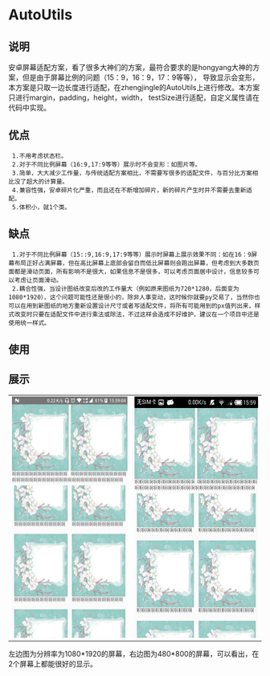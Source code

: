 # AutoUtils
## 说明
   安卓屏幕适配方案，看了很多大神们的方案，最符合要求的是hongyang大神的方案，但是由于屏幕比例的问题（15：9，16：9，17：9等等），
导致显示会变形，本方案是只取一边长度进行适配，在zhengjingle的AutoUtils上进行修改。本方案只进行margin，padding，height，width，
testSize进行适配，自定义属性请在代码中实现。
## 优点
     1.不用考虑状态栏。
     2.对于不同比例屏幕（16:9,17:9等等）展示时不会变形：如图片等。
     3.简单，大大减少工作量，与传统适配方案相比，不需要写很多的适配文件，与百分比方案相比没了超大的计算量。
     4.兼容性强，安卓碎片化严重，而且还在不断增加碎片，新的碎片产生时并不需要去重新适配。
     5.体积小，就1个类。
## 缺点
     1.对于不同比例屏幕（15::9,16:9,17:9等等）展示时屏幕上展示效果不同：如在16：9屏幕布局正好占满屏幕，但在高比屏幕上底部会留白而低比屏幕则会跑出屏幕，但考虑到大多数页面都是滑动页面，所有影响不是很大，如果信息不是很多，可以考虑页面居中设计，信息较多可以考虑让页面滑动。
     2.耦合性强，当设计图纸改变后改的工作量大（例如原来图纸为720*1280，后面变为1080*1920），这个问题可能性还是很小的，除非人事变动，这时候你就要py交易了，当然你也可以在用到新图纸的地方重新设置设计尺寸或者写适配文件，将所有可能用到的px值列出来，样式改变时只要在适配文件中进行乘法或除法，不过这样会造成不好维护，建议在一个项目中还是使用统一样式。
## 使用
## 展示
<table><tr>
    <td><img width="270" height="480" src="https://github.com/shouzhong/AutoUtils/blob/master/Screenshots/1080_1920_3.jpg"/></td>
    <td><img width="288" height="480" src="https://github.com/shouzhong/AutoUtils/blob/master/Screenshots/480_800_3.png"/></td>
</tr></table>
左边图为分辨率为1080*1920的屏幕，右边图为480*800的屏幕，可以看出，在2个屏幕上都能很好的显示。
</br>
